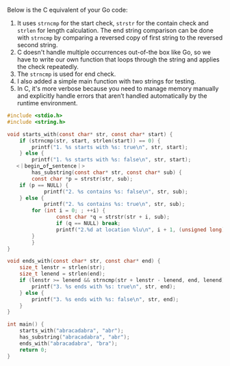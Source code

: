 Below is the C equivalent of your Go code:

1. It uses `strncmp` for the start check, `strstr` for the contain check and `strlen` for length calculation. The end string comparison can be done with `strncmp` by comparing a reversed copy of first string to the reversed second string. 
2. C doesn't handle multiple occurrences out-of-the box like Go, so we have to write our own function that loops through the string and applies the check repeatedly.
3. The `strncmp` is used for end check.
4. I also added a simple main function with two strings for testing.
5. In C, it's more verbose because you need to manage memory manually and explicitly handle errors that aren’t handled automatically by the runtime environment.

```c
#include <stdio.h>
#include <string.h>

void starts_with(const char* str, const char* start) {
    if (strncmp(str, start, strlen(start)) == 0) {
        printf("1. %s starts with %s: true\n", str, start);
    } else {
        printf("1. %s starts with %s: false\n", str, start);
   <｜begin▁of▁sentence｜>		 
		has_substring(const char* str, const char* sub) {
    	const char *p = strstr(str, sub);
	if (p == NULL) {
        	printf("2. %s contains %s: false\n", str, sub);
	} else {
        	printf("2. %s contains %s: true\n", str, sub);
		for (int i = 0; ; ++i) {
            	const char *q = strstr(str + i, sub);
            	if (q == NULL) break;
            	printf("2.%d at location %lu\n", i + 1, (unsigned long)(q - str));
		}
    	}
}

void ends_with(const char* str, const char* end) {
    size_t lenstr = strlen(str);
    size_t lenend = strlen(end);
    if (lenstr >= lenend && strncmp(str + lenstr - lenend, end, lenend) == 0) {
        printf("3. %s ends with %s: true\n", str, end);
    } else {
        printf("3. %s ends with %s: false\n", str, end);
    }
}

int main() {
    starts_with("abracadabra", "abr");
    has_substring("abracadabra", "abr");
    ends_with("abracadabra", "bra");
    return 0;
}
```

